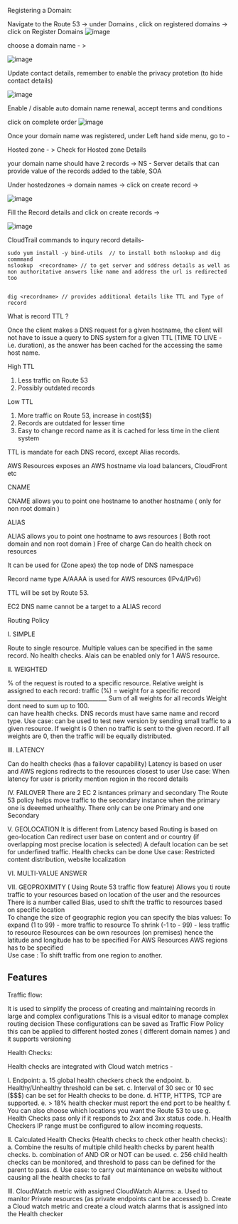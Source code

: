 



Registering a Domain:

Navigate to the Route 53 -> under Domains , click on registered domains -> click on Register Domains
![image](https://user-images.githubusercontent.com/26665659/232305446-23f14bd2-a562-4fe4-b597-abeb9751c138.png)

choose a domain name - >

![image](https://user-images.githubusercontent.com/26665659/232305468-767f6d27-e23a-457b-b575-7aa6d138dbed.png)

Update contact details, remember to enable the privacy protetion (to hide contact details) 

![image](https://user-images.githubusercontent.com/26665659/232309382-71e7c3b9-48ba-4e82-82e3-6c5f48ceb200.png)


Enable / disable auto domain name renewal, accept terms and conditions

click on complete order ![image](https://user-images.githubusercontent.com/26665659/232309346-f82b5b32-d44c-4e1e-b7c6-74e0cb45fe6f.png)

Once your domain name was registered, under Left hand side menu, go to - 

Hosted zone - > Check for Hosted zone Details 

your domain name should have 2 records -> NS - Server details that can provide value of the records added to the table, SOA


Under hostedzones -> domain names -> click on create record ->

![image](https://user-images.githubusercontent.com/26665659/232309452-05775b2f-aa5c-4f60-8a1a-603d26c6886a.png)

Fill the Record details and click on create records ->

![image](https://user-images.githubusercontent.com/26665659/232309442-b2510295-1696-4cfb-819f-a76d575af67f.png)


CloudTrail commands to inqury record details- 

```
sudo yum install -y bind-utils  // to install both nslookup and dig commmand
nslookup  <recordname> // to get server and sddress details as well as non authoritative answers like name and address the url is redirected too


dig <recordname> // provides additional details like TTL and Type of record

```


What is record TTL ?

Once the client makes a DNS request for a given hostname, the client will not have to issue a query to DNS system for a given TTL (TIME TO LIVE - i.e. duration), as the answer has been cached for the accessing the same host name.


High TTL 
1. Less traffic on Route 53
2. Possibly outdated records

Low TTL 
1. More traffic on Route 53, increase in cost($$)
2. Records are outdated for lesser time 
3. Easy to change record name as it is cached for less time in the client system

TTL is mandate for each DNS record, except Alias records.

AWS Resources exposes an AWS hostname via load balancers, CloudFront etc

CNAME 

CNAME allows you to point one hostname to another hostname ( only for non root domain )

ALIAS

ALIAS allows you to point one hostname to aws resources ( Both root domain and non root domain )
Free of charge
Can do health check on resources

It can be used for (Zone apex) the top node of DNS namespace 

Record name type A/AAAA is used for AWS resources (IPv4/IPv6)

TTL will be set by Route 53.

EC2 DNS name cannot be a target to a ALIAS record


Routing Policy

I. SIMPLE 
  
  Route to single resource.
  Multiple values can be specified in the same record.
  No health checks.
  Alais can be enabled only for 1 AWS resource. 

II. WEIGHTED 

  % of the request is routed to a specific resource.
  Relative weight is assigned to each record:
          traffic (%) =    weight for a specific record 
                        ___________________________________
                         Sum of all weights for all records
  Weight dont need to sum up to 100.                      
  can have health checks. 
  DNS records must have same name and record type. 
  Use case: can be used to test new version by sending small traffic to a given resource. 
  If weight is 0 then no traffic is sent to the given record. 
  If all weights are 0, then the traffic will be equally distributed.
  
  
III. LATENCY
  
  Can do health checks (has a failover capability)
  Latency is based on user and AWS regions
  redirects to the resources closest to user
  Use case: When latency for user is priority
  mention region in the record details

IV. FAILOVER 
  There are 2 EC 2 isntances primary and secondary 
  The Route 53 policy helps move traffic to the secondary instance when the primary one is deeemed           unhealthy.
  There only can be one Primary and one Secondary 

V. GEOLOCATION
  It is different from Latency based
  Routing is based on geo-location 
  Can redirect user base on content and or country (if overlapping most precise location is selected)
  A default location can be set for underfined traffic.
  Health checks can be done 
  Use case:  Restricted content distribution, website localization 

VI. MULTI-VALUE ANSWER


VII. GEOPROXIMITY ( Using Route 53 traffic flow feature)
  Allows you ti route traffic to your resources based on location of the user and the resources
  There is a number called Bias, used to shift the traffic to resources based on specific location  
  To change the size of geographic region you can specify the bias values:
    To expand (1 to 99) - more traffic to resource
    To shrink (-1 to - 99) - less traffic to resource
  Resources can be own resources (on premises) hence the latitude and longitude has to be specified 
  For AWS Resources AWS regions has to be specified  
  Use case : To shift traffic from one region to another.


<h2> Features  </h2>

Traffic flow:

It is used to simplify the process of creating and maintaining records in large and complex configurations 
This is a visual editor to manage complex routing decision 
These configurations can be saved as Traffic Flow Policy 
this can be applied to different hosted zones  ( different domain names )
and it supports versioning




Health Checks:

Health checks are integrated with Cloud watch metrics - 

I. Endpoint:
   a.  15 global health checkers check the endpoint.
   b. Healthy/Unhealthy threshold can be set.
   c. Interval of 30 sec or 10 sec ($$$) can be set for Health checks to be done.
   d. HTTP, HTTPS, TCP are supported.
   e. > 18% health checker must report the end port to be healthy
   f. You can also choose which locations you want the Route 53 to use
   g. Health Checks pass only if it responds to 2xx and 3xx status code.
   h. Health Checkers IP range must be configured to allow incoming requests.
   
II. Calculated Health Checks (Health checks to check other health checks):
   a. Combine the results of multiple child health checks by parent health checks.
   b. combination of AND OR or NOT can be used.
   c. 256 child health checks can be monitored, and threshold to pass can be defined for the parent to           pass.
   d. Use case: to carry out maintenance on website without causing all the health checks to fail

III. CloudWatch metric with assigned CloudWatch Alarms:
  a. Used to manitor Private resources (as private endpoints cant be accessed)
  b. Create a Cloud watch metric and create a cloud watch alarms that is assigned into the Health checker



    






















